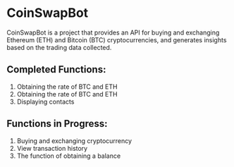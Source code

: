 # CoinSwapBot

CoinSwapBot is a project that provides an API for buying and exchanging Ethereum (ETH) and Bitcoin (BTC) cryptocurrencies, and generates insights based on the trading data collected.

## Completed Functions:

1. Obtaining the rate of BTC and ETH
2. Obtaining the rate of BTC and ETH
3. Displaying contacts

## Functions in Progress:

1. Buying and exchanging cryptocurrency
2. View transaction history
3. The function of obtaining a balance
